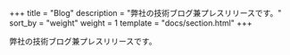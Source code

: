 +++
title = "Blog"
description = "弊社の技術ブログ兼プレスリリースです。"
sort_by = "weight"
weight = 1
template = "docs/section.html"
+++

弊社の技術ブログ兼プレスリリースです。
